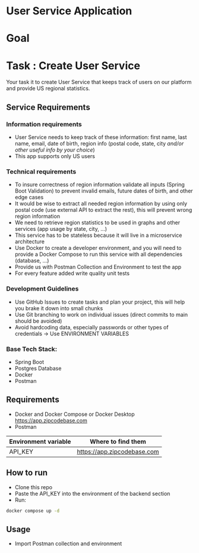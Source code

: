 # User Service Application

# Goal


# Task : Create User Service

Your task it to create User Service that keeps track of users on our platform and provide US regional statistics.

## Service Requirements

### Information requirements
- User Service needs to keep track of these information: first name, last name, email, date of birth, region info (postal code, state, city *and/or other useful info by your choice*)
- This app supports only US users

### Technical requirements
- To insure correctness of region information validate all inputs (Spring Boot Validation) to prevent invalid emails, future dates of birth, and other edge cases
- It would be wise to extract all needed region information by using only postal code (use external API to extract the rest), this will prevent wrong region information
- We need to retrieve region statistics to be used in graphs and other services (app usage by state, city, ...)
- This service has to be stateless because it will live in a microservice architecture
- Use Docker to create a developer environment, and you will need to provide a Docker Compose to run this service with all dependencies (database, ...)
- Provide us with Postman Collection and Environment to test the app
- For every feature added write quality unit tests

### Development Guidelines
- Use GitHub Issues to create tasks and plan your project, this will help you brake it down into small chunks
- Use Git branching to work on individual issues (direct commits to main should be avoided)
- Avoid hardcoding data, especially passwords or other types of credentials -> Use ENVIRONMENT VARIABLES

### Base Tech Stack:
- Spring Boot
- Postgres Database
- Docker
- Postman


## Requirements

- Docker and Docker Compose or Docker Desktop
 https://app.zipcodebase.com
- Postman

| Environment variable | Where to find them                                              |
|----------------------|-----------------------------------------------------------------|
| API_KEY              | https://app.zipcodebase.com                                     |

## How to run

- Clone this repo
- Paste the API_KEY into the environment of the backend section
- Run:
```sh 
docker compose up -d
```

## Usage

- Import Postman collection and environment